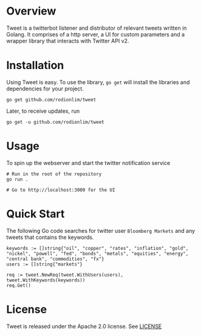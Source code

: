 # Overview

Tweet is a twitterbot listener and distributor of relevant tweets written in Golang. It comprises of a http server, a UI for custom parameters and a wrapper library that interacts with Twitter API v2.

# Installation

Using Tweet is easy. To use the library, `go get` will install the libraries and dependencies for your project.

```
go get github.com/rodionlim/tweet
```

Later, to receive updates, run

```
go get -u github.com/rodionlim/tweet
```

# Usage

To spin up the webserver and start the twitter notification service

```
# Run in the root of the repository
go run .

# Go to http://localhost:3000 for the UI
```

# Quick Start

The following Go code searches for twitter user `Bloomberg Markets` and any tweets that contains the keywords.

```
keywords := []string{"oil", "copper", "rates", "inflation", "gold", "nickel", "powell", "fed", "bonds", "metals", "equities", "energy", "central bank", "commodities", "fx"}
users := []string{"markets"}

req := tweet.NewReq(tweet.WithUsers(users), tweet.WithKeywords(keywords))
req.Get()
```

# License

Tweet is released under the Apache 2.0 license. See [LICENSE](https://github.com/rodionlim/tweet/blob/master/LICENSE)
